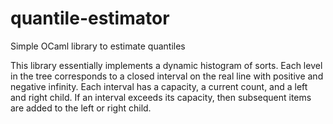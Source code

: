 # quantile-estimator
Simple OCaml library to estimate quantiles

This library essentially implements a dynamic histogram of sorts. Each level in the tree corresponds to a closed interval on the real line with positive and negative infinity. Each interval has a capacity, a current count, and a left and right child. If an interval exceeds its capacity, then subsequent items are added to the left or right child.
